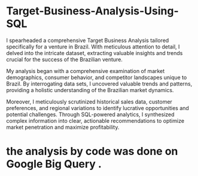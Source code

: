 # Target-Business-Analysis-Using-SQL
I spearheaded a comprehensive Target Business Analysis tailored specifically for a venture in Brazil. With meticulous attention to detail, I delved into the intricate dataset, extracting valuable insights and trends crucial for the success of the Brazilian venture.

My analysis began with a comprehensive examination of market demographics, consumer behavior, and competitor landscapes unique to Brazil. By interrogating data sets, I uncovered valuable trends and patterns, providing a holistic understanding of the Brazilian market dynamics.

Moreover, I meticulously scrutinized historical sales data, customer preferences, and regional variations to identify lucrative opportunities and potential challenges. Through SQL-powered analytics, I synthesized complex information into clear, actionable recommendations to optimize market penetration and maximize profitability.

# the analysis by code was done on Google Big Query .
